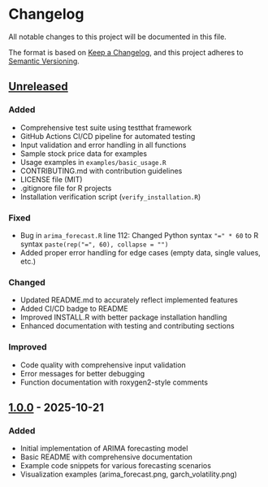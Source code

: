 # Changelog

All notable changes to this project will be documented in this file.

The format is based on [Keep a Changelog](https://keepachangelog.com/en/1.0.0/),
and this project adheres to [Semantic Versioning](https://semver.org/spec/v2.0.0.html).

## [Unreleased]

### Added
- Comprehensive test suite using testthat framework
- GitHub Actions CI/CD pipeline for automated testing
- Input validation and error handling in all functions
- Sample stock price data for examples
- Usage examples in `examples/basic_usage.R`
- CONTRIBUTING.md with contribution guidelines
- LICENSE file (MIT)
- .gitignore file for R projects
- Installation verification script (`verify_installation.R`)

### Fixed
- Bug in `arima_forecast.R` line 112: Changed Python syntax `"=" * 60` to R syntax `paste(rep("=", 60), collapse = "")`
- Added proper error handling for edge cases (empty data, single values, etc.)

### Changed
- Updated README.md to accurately reflect implemented features
- Added CI/CD badge to README
- Improved INSTALL.R with better package installation handling
- Enhanced documentation with testing and contributing sections

### Improved
- Code quality with comprehensive input validation
- Error messages for better debugging
- Function documentation with roxygen2-style comments

## [1.0.0] - 2025-10-21

### Added
- Initial implementation of ARIMA forecasting model
- Basic README with comprehensive documentation
- Example code snippets for various forecasting scenarios
- Visualization examples (arima_forecast.png, garch_volatility.png)

[Unreleased]: https://github.com/galafis/r-time-series-forecasting-finance/compare/v1.0.0...HEAD
[1.0.0]: https://github.com/galafis/r-time-series-forecasting-finance/releases/tag/v1.0.0
